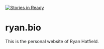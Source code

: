 [![Stories in Ready](https://badge.waffle.io/RyanHatfield/ryan-dot-bio.png?label=ready&title=Ready)](http://waffle.io/RyanHatfield/ryan-dot-bio)

# ryan.bio

This is the personal website of Ryan Hatfield.
